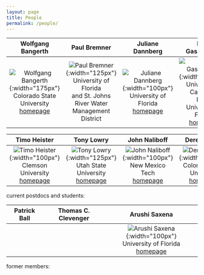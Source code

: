 ```yaml
---
layout: page
title: People
permalink: /people/
---
```



| Wolfgang Bangerth | Paul Bremner | Juliane Dannberg | Rene Gassmoeller |
|:---:|:---:|:---:|:---:|
| ![Wolfgang Bangerth](../images/wolfgang-bangerth.png){:width="175px"} <br> Colorado State University <br> [homepage](https://www.math.colostate.edu/~bangerth) | ![Paul Bremner](../images/PaulBremner.jpg){:width="125px"} <br> University of Florida <br> and  St. Johns River Water <br> Management District <br> |  ![Juliane Dannberg](../images/juliane-dannberg.jpg){:width="100px"} <br> University of Florida <br> [homepage](https://jdannberg.github.io/)| ![Rene Gassmoeller](../images/rene-gassmoeller.jpg){:width="100px"} <br> University of California, <br> Davis <br> University of Florida <br> [homepage](https://gassmoeller.github.io/) |

| Timo Heister | Tony Lowry | John Naliboff | Derek Schutt |
|:---:|:---:|:---:|:---:|
|  ![Timo Heister](../images/timo-heister.jpg){:width="100px"} <br> Clemson University <br> [homepage](http://www.math.clemson.edu/~heister/) | ![Tony Lowry](../images/TonyLowry.jpg){:width="125px"} <br> Utah State University <br> [homepage](http://aconcagua.geol.usu.edu/~arlowry/) | ![John Naliboff](../images/john-naliboff.jpg){:width="100px"} <br> New Mexico Tech <br> [homepage](https://geodynamics.org/cig/about/people/profile-naliboff/) | ![Derek Schutt](../images/derek-schutt.jpg){:width="100px"} <br> Colorado State University <br> [homepage](https://warnercnr.colostate.edu/person/?user=bgxUknkE3b4zIeTCAXGX5Q%3D%3D) |

current postdocs and students:

| Patrick Ball | Thomas C. Clevenger | Arushi Saxena | 
|:---:|:---:|:---:|
| | | ![Arushi Saxena](../images/arushi-saxena.png){:width="100px"} <br> University of Florida <br> [homepage](http://www.ceri.memphis.edu/people/asaxena/) |

former members:
